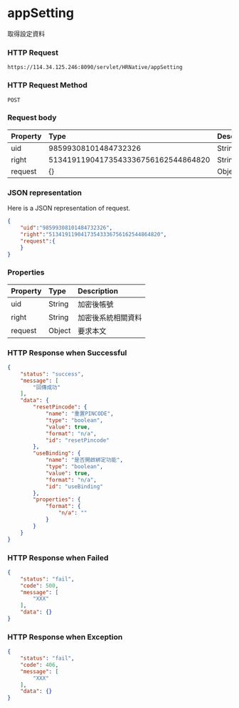 # appSetting
取得設定資料

### HTTP Request
```
https://114.34.125.246:8090/servlet/HRNative/appSetting
```

### HTTP Request Method
```
POST
```

### Request body
| Property | Type | Description |
|:---------|:-----|:------------|
| uid | 98599308101484732326 | String | 需透過appLogin取得
| right | 51341911904173543336756162544864820 | String | 需透過appLogin取得 |
| request | {} | Object | 查詢條件

### JSON representation
Here is a JSON representation of request.
```json
{
    "uid":"98599308101484732326",
    "right":"51341911904173543336756162544864820",
    "request":{
    }
}
```

### Properties
| Property | Type | Description |
|:---------|:-----|:------------|
| uid   | String | 加密後帳號 |
| right | String | 加密後系統相關資料 |
| request | Object | 要求本文 |

### HTTP Response when Successful
```json
{
    "status": "success",
    "message": [
        "回傳成功"
    ],
    "data": {
        "resetPincode": {
            "name": "重置PINCODE",
            "type": "boolean",
            "value": true,
            "format": "n/a",
            "id": "resetPincode"
        },
        "useBinding": {
            "name": "是否開啟綁定功能",
            "type": "boolean",
            "value": true,
            "format": "n/a",
            "id": "useBinding"
        },
        "properties": {
            "format": {
                "n/a": ""
            }
        }
    }
}
```

### HTTP Response when Failed
```json
{
    "status": "fail",
    "code": 500,
    "message": [
        "XXX"
    ],
    "data": {}
}
```

### HTTP Response when Exception
```json
{
    "status": "fail",
    "code": 406,
    "message": [
        "XXX"
    ],
    "data": {}
}
```
